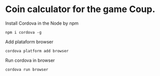 # Coin calculator for the game Coup.

Install Cordova in the Node by npm 

```shell
npm i cordova -g
```

Add plataform browser

```shell
cordova platform add browser
```

Run cordova in browser

```shell
cordova run browser
```